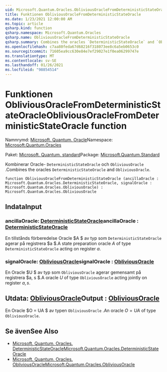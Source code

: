 ```yaml
---
uid: Microsoft.Quantum.Oracles.ObliviousOracleFromDeterministicStateOracle
title: Funktionen ObliviousOracleFromDeterministicStateOracle
ms.date: 1/23/2021 12:00:00 AM
ms.topic: article
qsharp.kind: function
qsharp.namespace: Microsoft.Quantum.Oracles
qsharp.name: ObliviousOracleFromDeterministicStateOracle
qsharp.summary: Combines the oracles `DeterministicStateOracle` and `ObliviousOracle`.
ms.openlocfilehash: c7aa80feda67d68216f318073ee8c6a5eb0653c0
ms.sourcegitcommit: 71605ea9cc630e84e7ef29027e1f0ea06299747e
ms.translationtype: MT
ms.contentlocale: sv-SE
ms.lasthandoff: 01/26/2021
ms.locfileid: "98854514"
---
```

# <a name="obliviousoraclefromdeterministicstateoracle-function"></a><span data-ttu-id="86376-102">Funktionen ObliviousOracleFromDeterministicStateOracle</span><span class="sxs-lookup"><span data-stu-id="86376-102">ObliviousOracleFromDeterministicStateOracle function</span></span>

<span data-ttu-id="86376-103">Namnrymd: [Microsoft. Quantum. Oracle](xref:Microsoft.Quantum.Oracles)</span><span class="sxs-lookup"><span data-stu-id="86376-103">Namespace: [Microsoft.Quantum.Oracles](xref:Microsoft.Quantum.Oracles)</span></span>

<span data-ttu-id="86376-104">Paket: [Microsoft. Quantum. standard](https://nuget.org/packages/Microsoft.Quantum.Standard)</span><span class="sxs-lookup"><span data-stu-id="86376-104">Package: [Microsoft.Quantum.Standard](https://nuget.org/packages/Microsoft.Quantum.Standard)</span></span>


<span data-ttu-id="86376-105">Kombinerar Oracle- `DeterministicStateOracle` och `ObliviousOracle` .</span><span class="sxs-lookup"><span data-stu-id="86376-105">Combines the oracles `DeterministicStateOracle` and `ObliviousOracle`.</span></span>

```qsharp
function ObliviousOracleFromDeterministicStateOracle (ancillaOracle : Microsoft.Quantum.Oracles.DeterministicStateOracle, signalOracle : Microsoft.Quantum.Oracles.ObliviousOracle) : Microsoft.Quantum.Oracles.ObliviousOracle
```


## <a name="input"></a><span data-ttu-id="86376-106">Indata</span><span class="sxs-lookup"><span data-stu-id="86376-106">Input</span></span>

### <a name="ancillaoracle--deterministicstateoracle"></a><span data-ttu-id="86376-107">ancillaOracle: [DeterministicStateOracle](xref:Microsoft.Quantum.Oracles.DeterministicStateOracle)</span><span class="sxs-lookup"><span data-stu-id="86376-107">ancillaOracle : [DeterministicStateOracle](xref:Microsoft.Quantum.Oracles.DeterministicStateOracle)</span></span>

<span data-ttu-id="86376-108">En tillstånds förberedelse Oracle $A $ av typ som `DeterministicStateOracle` agerar på registrera $a $.</span><span class="sxs-lookup"><span data-stu-id="86376-108">A state preparation oracle $A$ of type `DeterministicStateOracle` acting on register $a$.</span></span>


### <a name="signaloracle--obliviousoracle"></a><span data-ttu-id="86376-109">signalOracle: [ObliviousOracle](xref:Microsoft.Quantum.Oracles.ObliviousOracle)</span><span class="sxs-lookup"><span data-stu-id="86376-109">signalOracle : [ObliviousOracle](xref:Microsoft.Quantum.Oracles.ObliviousOracle)</span></span>

<span data-ttu-id="86376-110">En Oracle $U $ av typ som `ObliviousOracle` agerar gemensamt på registrera $a, s $.</span><span class="sxs-lookup"><span data-stu-id="86376-110">A oracle $U$ of type `ObliviousOracle` acting jointly on register $a,s$.</span></span>



## <a name="output--obliviousoracle"></a><span data-ttu-id="86376-111">Utdata: [ObliviousOracle](xref:Microsoft.Quantum.Oracles.ObliviousOracle)</span><span class="sxs-lookup"><span data-stu-id="86376-111">Output : [ObliviousOracle](xref:Microsoft.Quantum.Oracles.ObliviousOracle)</span></span>

<span data-ttu-id="86376-112">En Oracle $O = UA $ av typen `ObliviousOracle` .</span><span class="sxs-lookup"><span data-stu-id="86376-112">An oracle $O=UA$ of type `ObliviousOracle`.</span></span>

## <a name="see-also"></a><span data-ttu-id="86376-113">Se även</span><span class="sxs-lookup"><span data-stu-id="86376-113">See Also</span></span>

- [<span data-ttu-id="86376-114">Microsoft. Quantum. Oracles. DeterministicStateOracle</span><span class="sxs-lookup"><span data-stu-id="86376-114">Microsoft.Quantum.Oracles.DeterministicStateOracle</span></span>](xref:Microsoft.Quantum.Oracles.DeterministicStateOracle)
- [<span data-ttu-id="86376-115">Microsoft. Quantum. Oracles. ObliviousOracle</span><span class="sxs-lookup"><span data-stu-id="86376-115">Microsoft.Quantum.Oracles.ObliviousOracle</span></span>](xref:Microsoft.Quantum.Oracles.ObliviousOracle)
